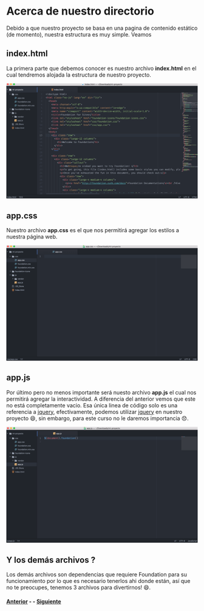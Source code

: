 # Acerca de nuestro directorio

Debido a que nuestro proyecto se basa en una pagina de contenido estático (de momento), nuestra estructura es muy simple. Veamos

## index.html

La primera parte que debemos conocer es nuestro archivo **index.html** en el cual tendremos alojada la estructura de nuestro proyecto.

![](assets/dir1.png)

## app.css
Nuestro archivo **app.css** es el que nos permitirá agregar los estilos a nuestra página web.

![](assets/dir2.png)

## app.js
Por último pero no menos importante será nuesto archivo **app.js** el cual nos permitirá agregar la interactividad. A diferencia del anterior vemos que este no está completamente vacio. Esa única linea de código solo es una referencia a [jquery](https://jquery.com), efectivamente, podemos utilizar [jquery](https://jquery.com) en nuestro proyecto 😄, sin embargo, para este curso no le daremos importancia 😞.

![](assets/dir3.png)

## Y los demás archivos ?
Los demás archivos son dependencias que requiere Foundation para su funcionamiento por lo que es necesario tenerlos ahi donde están, así que no te preocupes, tenemos 3 archivos para divertirnos! 😄.

#### [Anterior](page4.md) - - [Siguiente](page6.md)

